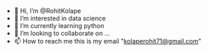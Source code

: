 - 👋 Hi, I’m @RohitKolape
- 👀 I’m interested in data science
- 🌱 I’m currently learning python
- 💞️ I’m looking to collaborate on ...
- 📫 How to reach me this is my email "kolaperohit71@gmail.com"

<!---
RohitKolape/RohitKolape is a ✨ special ✨ repository because its `README.md` (this file) appears on your GitHub profile.
You can click the Preview link to take a look at your changes.
--->
